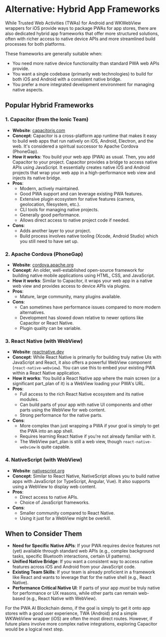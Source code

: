 # Alternative: Hybrid App Frameworks

While Trusted Web Activities (TWAs) for Android and WKWebView wrappers for iOS provide ways to package PWAs for app stores, there are also dedicated hybrid app frameworks that offer more structured solutions, often with richer access to native device APIs and more streamlined build processes for both platforms.

These frameworks are generally suitable when:

*   You need more native device functionality than standard PWA web APIs provide.
*   You want a single codebase (primarily web technologies) to build for both iOS and Android with a consistent native bridge.
*   You prefer a more integrated development environment for managing native aspects.

## Popular Hybrid Frameworks

### 1. Capacitor (from the Ionic Team)

*   **Website**: [capacitorjs.com](https://capacitorjs.com/)
*   **Concept**: Capacitor is a cross-platform app runtime that makes it easy to build web apps that run natively on iOS, Android, Electron, and the web. It's considered a spiritual successor to Apache Cordova (PhoneGap).
*   **How it works**: You build your web app (PWA) as usual. Then, you add Capacitor to your project. Capacitor provides a bridge to access native APIs using JavaScript. It essentially creates native iOS and Android projects that wrap your web app in a high-performance web view and injects its native bridge.
*   **Pros**:
    *   Modern, actively maintained.
    *   Good PWA support and can leverage existing PWA features.
    *   Extensive plugin ecosystem for native features (camera, geolocation, filesystem, etc.).
    *   CLI tools for managing native projects.
    *   Generally good performance.
    *   Allows direct access to native project code if needed.
*   **Cons**:
    *   Adds another layer to your project.
    *   Build process involves native tooling (Xcode, Android Studio) which you still need to have set up.

### 2. Apache Cordova (PhoneGap)

*   **Website**: [cordova.apache.org](https://cordova.apache.org/)
*   **Concept**: An older, well-established open-source framework for building native mobile applications using HTML, CSS, and JavaScript.
*   **How it works**: Similar to Capacitor, it wraps your web app in a native web view and provides access to device APIs via plugins.
*   **Pros**:
    *   Mature, large community, many plugins available.
*   **Cons**:
    *   Can sometimes have performance issues compared to more modern alternatives.
    *   Development has slowed down relative to newer options like Capacitor or React Native.
    *   Plugin quality can be variable.

### 3. React Native (with WebView)

*   **Website**: [reactnative.dev](https://reactnative.dev/)
*   **Concept**: While React Native is primarily for building truly native UIs with JavaScript and React, it also offers a powerful WebView component (`react-native-webview`). You can use this to embed your existing PWA within a React Native application.
*   **How it works**: You build a React Native app where the main screen (or a significant part_plan of it) is a WebView loading your PWA's URL.
*   **Pros**:
    *   Full access to the rich React Native ecosystem and its native modules.
    *   Can build parts of your app with native UI components and other parts using the WebView for web content.
    *   Strong performance for the native parts.
*   **Cons**:
    *   More complex than just wrapping a PWA if your goal is simply to get the PWA into an app shell.
    *   Requires learning React Native if you're not already familiar with it.
    *   The WebView part_plan is still a web view, though `react-native-webview` is quite capable.

### 4. NativeScript (with WebView)

*   **Website**: [nativescript.org](https://nativescript.org/)
*   **Concept**: Similar to React Native, NativeScript allows you to build native apps with JavaScript (or TypeScript, Angular, Vue). It also supports using a WebView to display web content.
*   **Pros**:
    *   Direct access to native APIs.
    *   Choice of JavaScript frameworks.
*   **Cons**:
    *   Smaller community compared to React Native.
    *   Using it just for a WebView might be overkill.

## When to Consider Them

*   **Need for Specific Native APIs**: If your PWA requires device features not (yet) available through standard web APIs (e.g., complex background tasks, specific Bluetooth interactions, certain UI patterns).
*   **Unified Native Bridge**: If you want a consistent way to access native features across iOS and Android from your JavaScript code.
*   **Existing Team Skills**: If your team is already proficient in a framework like React and wants to leverage that for the native shell (e.g., React Native).
*   **Performance Critical Native UI**: If parts of your app *must* be truly native for performance or UX reasons, while other parts can remain web-based (e.g., React Native with WebView).

For the PWA AI Blockchain demo, if the goal is simply to get it onto app stores with a good user experience, TWA (Android) and a simple WKWebView wrapper (iOS) are often the most direct routes. However, if future plans involve more complex native integrations, exploring Capacitor would be a logical next step.
